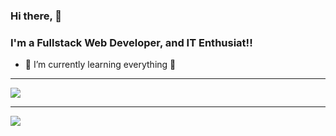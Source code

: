 ### Hi there, 👋
### I'm a Fullstack Web Developer, and IT Enthusiat!!

- 🌱 I’m currently learning everything 🤣

---

<img src="https://github-readme-stats.vercel.app/api?username=kalinggapadelmuhamad&show_icons=true&theme=radical">

---

<img src="https://github-readme-stats.vercel.app/api/top-langs/?username=kalinggapadelmuhamad&layout=compact&theme=radical">
